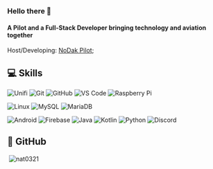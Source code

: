 ### Hello there 👋

#### A Pilot and a Full-Stack Developer bringing technology and aviation together

Host/Developing: [NoDak Pilot](https://nodakpilot.com/);<br>

## 💻 Skills

  ![Unifi](https://img.shields.io/badge/-Unifi-White?style=flat-square&logo=ubiquiti)
  ![Git](https://img.shields.io/badge/-Git-black?style=flat-square&logo=git)
  ![GitHub](https://img.shields.io/badge/-GitHub-181717?style=flat-square&logo=github)
  ![VS Code](https://img.shields.io/badge/-VS%20Code-007ACC?style=flat-square&logo=visual-studio-code)
  ![Raspberry Pi](https://img.shields.io/badge/-Raspberry%20Pi-C51A4A?style=flat-square&logo=Raspberry-Pi)
  
  ![Linux](https://img.shields.io/badge/Linux-black?style=flat-square&logo=linux)
  ![MySQL](https://img.shields.io/badge/-MySQL-black?style=flat-square&logo=mysql)
  ![MariaDB](https://img.shields.io/badge/MariaDB-black?style=flat-square&logo=mariadb)

  ![Android](https://img.shields.io/badge/Android-05150C?style=flat-square&logo=android)
  ![Firebase](https://img.shields.io/badge/Firebase-black?style=flat-square&logo=firebase)
  ![Java](https://img.shields.io/badge/Java-orange?style=flat-square&logo=java)
  ![Kotlin]( https://img.shields.io/badge/Kotlin-black?style=flat-square&logo=kotlin)
  ![Python](https://img.shields.io/badge/-Python-black?style=flat-square&logo=Python)
  ![Discord](https://img.shields.io/badge/Discord-black?style=flat-square&logo=discord)

## 🚀 GitHub

  <p>&nbsp;<img align="center" src="https://github-readme-stats.vercel.app/api?username=nat0321&show_icons=true&locale=en&theme=vision-friendly-dark" alt="nat0321" /></p>
